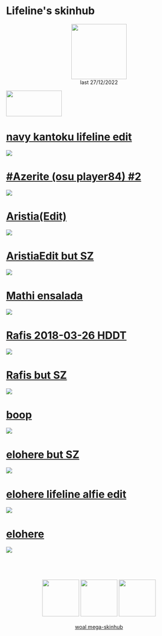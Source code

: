 # Lifeline's skinhub
<p align="center">
<a href="https://osu.ppy.sh/users/11367222">
  <img src="https://a.ppy.sh/11367222"  
       width="150"
       height="150"></a>
<br>
last 27/12/2022
</p>

<a href="https://www.youtube.com/watch?v=kbbgypvGPgM">
<img src="https://i.imgur.com/uDyKiLi.png"
       width="151" 
       height="70"/></a>

# [navy kantoku lifeline edit](https://github.com/rudjx3/skins/raw/main/lifeline/navy%20kantoku%20lifeline%20edit.osk)
[![](https://i.imgur.com/i4RqJMn.jpg)](https://github.com/rudjx3/skins/raw/main/lifeline/navy%20kantoku%20lifeline%20edit.osk)

# [#Azerite (osu player84) #2](https://github.com/rudjx3/skins/raw/main/lifeline/%23Azerite%20(osu%20player84)%20%232.osk)
[![](https://osu.ppy.sh/ss/18336153/e5ec)](https://github.com/rudjx3/skins/raw/main/lifeline/%23Azerite%20(osu%20player84)%20%232.osk)

# [Aristia(Edit)](https://github.com/rudjx3/skins/raw/main/lifeline/Aristia(Edit).osk)
[![](https://osu.ppy.sh/ss/18336157/fdc2)](https://github.com/rudjx3/skins/raw/main/lifeline/Aristia(Edit).osk)

# [AristiaEdit but SZ](https://github.com/rudjx3/skins/raw/main/lifeline/AristiaEdit%20but%20SZ.osk)
[![](https://osu.ppy.sh/ss/18336160/8d17)](https://github.com/rudjx3/skins/raw/main/lifeline/AristiaEdit%20but%20SZ.osk)

# [Mathi ensalada](https://github.com/rudjx3/skins/raw/main/lifeline/Mathi%20ensalada.osk)
[![](https://osu.ppy.sh/ss/18336165/d397)](https://github.com/rudjx3/skins/raw/main/lifeline/Mathi%20ensalada.osk)

# [Rafis 2018-03-26 HDDT](https://github.com/rudjx3/skins/raw/main/lifeline/Rafis%202018-03-26%20HDDT.osk)
[![](https://osu.ppy.sh/ss/18336166/f393)](https://github.com/rudjx3/skins/raw/main/lifeline/Rafis%202018-03-26%20HDDT.osk)

# [Rafis but SZ](https://github.com/rudjx3/skins/raw/main/lifeline/Rafis%20but%20SZ.osk)
[![](https://osu.ppy.sh/ss/18336164/7b91)](https://github.com/rudjx3/skins/raw/main/lifeline/Rafis%20but%20SZ.osk)

# [boop](https://github.com/rudjx3/skins/raw/main/lifeline/boop.osk)
[![](https://osu.ppy.sh/ss/18336161/9885)](https://github.com/rudjx3/skins/raw/main/lifeline/boop.osk)

# [elohere but SZ](https://github.com/rudjx3/skins/raw/main/lifeline/elohere%20but%20SZ.osk)
[![](https://osu.ppy.sh/ss/18336168/5e7b)](https://github.com/rudjx3/skins/raw/main/lifeline/elohere%20but%20SZ.osk)

# [elohere lifeline alfie edit](https://github.com/rudjx3/skins/raw/main/lifeline/elohere%20lifeline%20alfie%20edit.osk)
[![](https://osu.ppy.sh/ss/18336169/d68e)](https://github.com/rudjx3/skins/raw/main/lifeline/elohere%20lifeline%20alfie%20edit.osk)

# [elohere](https://github.com/rudjx3/skins/raw/main/lifeline/elohere.osk)
[![](https://osu.ppy.sh/ss/18336173/0750)](https://github.com/rudjx3/skins/raw/main/lifeline/elohere.osk)

#
<p align="center">
  <br></br>
  <a href="https://www.twitch.tv/lifeline">
  <img src="https://i.imgur.com/HM030lk.png" 
       width="100" 
       height="100"></a>
  <a href="https://www.youtube.com/channel/UC8KENKpPH3c2Jf02SDXXB5w">
  <img src="https://i.imgur.com/YWbDUUy.png"  
       width="100" 
       height="100"></a>
  <a href="https://twitter.com/lifelineosu">
  <img src="https://i.imgur.com/PUQ5uWf.png" 
       width="100" 
       height="100"></a>
  <br></br>
  <a href="README.md">woal mega-skinhub</a>
 </p>
